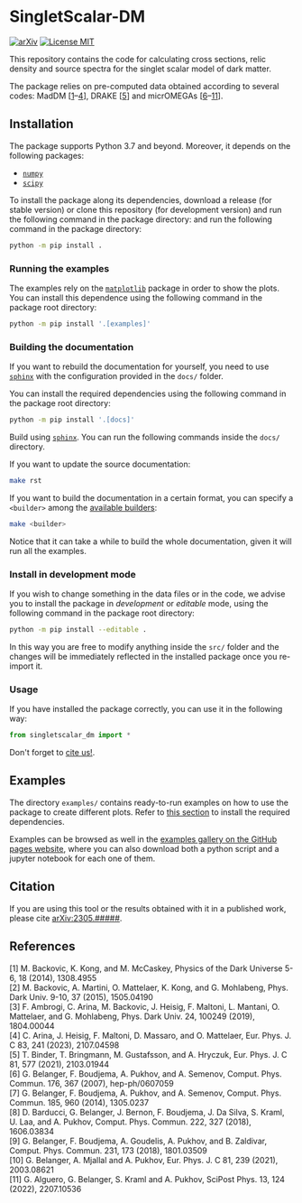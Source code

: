 # SingletScalar-DM

[![arXiv](https://img.shields.io/static/v1?label=arXiv&message=2305.XXXXX&color=red&style=for-the-badge)](https://arxiv.org/abs/2305.11937)
[![License MIT](https://img.shields.io/static/v1?label=License&message=MIT&color=yellow&style=for-the-badge)](https://opensource.org/licenses/MIT)

This repository contains the code for calculating cross sections, relic density
and source spectra for the singlet scalar model of dark matter.

The package relies on pre-computed data obtained according to several codes:
MadDM \[[1](#maddm-1)&ndash;[4](#maddm-4)\], DRAKE \[[5](#drake)\] and micrOMEGAs \[[6](#micromegas-1)&ndash;[11](#micromegas-6)\].

## Installation

The package supports Python 3.7 and beyond.
Moreover, it depends on the following packages:

* [`numpy`](https://numpy.org/)
* [`scipy`](https://scipy.org/)

To install the package along its dependencies, download a release (for stable
version) or clone this repository (for development version) and run the following
command in the package directory:
and run the following command in the package directory:

```bash
python -m pip install .
```
### Running the examples

The examples rely on the [`matplotlib`](https://matplotlib.org/) package in order to show the plots.
You can install this dependence using the following command in the package root
directory:

```bash
python -m pip install '.[examples]'
```

### Building the documentation

If you want to rebuild the documentation for yourself, you need to use [`sphinx`](https://www.sphinx-doc.org/en/master/)
with the configuration provided in the `docs/` folder.

You can install the required dependencies using the following command in the package
root directory:

```bash
python -m pip install '.[docs]'
```

Build using [`sphinx`](https://www.sphinx-doc.org/en/master/).
You can run the following commands inside the `docs/` directory.

If you want to update the source documentation:

```bash
make rst
```

If you want to build the documentation in a certain format, you can specify a 
``<builder>`` among the [available builders](https://www.sphinx-doc.org/en/master/usage/builders/index.html):

```bash
make <builder>
```

Notice that it can take a while to build the whole documentation, given it will
run all the examples.

### Install in development mode

If you wish to change something in the data files or in the code, we advise you
to install the package in *development* or *editable* mode, using the following
command in the package root directory:

```bash
python -m pip install --editable .
```

In this way you are free to modify anything inside the `src/` folder and the changes
will be immediately reflected in the installed package once you re-import it.

### Usage

If you have installed the package correctly, you can use it in the following
way:

```python
from singletscalar_dm import *
```

Don't forget to [cite us!](#citation).

## Examples

The directory `examples/` contains ready-to-run examples on how to use the package
to create different plots.
Refer to [this section](#running-the-examples) to install the required dependencies.

Examples can be browsed as well in the [examples gallery on the GitHub pages website](missing),
where you can also download both a python script and a jupyter notebook for each
one of them.

## Citation

If you are using this tool or the results obtained with it in a published work,
please cite [arXiv:2305.#####](https://arxiv.org/abs/2305.XXXXX).

## References

\[<a id="maddm-1">1</a>\] M. Backovic, K. Kong, and M. McCaskey, Physics of the Dark Universe 5-6, 18 (2014), 1308.4955  
\[2\] M. Backovic, A. Martini, O. Mattelaer, K. Kong, and G. Mohlabeng, Phys. Dark Univ. 9-10, 37 (2015), 1505.04190  
\[3\] F. Ambrogi, C. Arina, M. Backovic, J. Heisig, F. Maltoni, L. Mantani, O. Mattelaer, and G. Mohlabeng, Phys. Dark Univ. 24, 100249 (2019), 1804.00044  
\[<a id="maddm-4">4</a>\] C. Arina, J. Heisig, F. Maltoni, D. Massaro, and O. Mattelaer, Eur. Phys. J. C 83, 241 (2023), 2107.04598  
\[<a id="drake">5</a>\] T. Binder, T. Bringmann, M. Gustafsson, and A. Hryczuk, Eur. Phys. J. C 81, 577 (2021), 2103.01944  
\[<a id="micromegas-1">6</a>\] G. Belanger, F. Boudjema, A. Pukhov, and A. Semenov, Comput. Phys. Commun. 176, 367 (2007), hep-ph/0607059  
\[7\] G. Belanger, F. Boudjema, A. Pukhov, and A. Semenov, Comput. Phys. Commun. 185, 960 (2014), 1305.0237  
\[8\] D. Barducci, G. Belanger, J. Bernon, F. Boudjema, J. Da Silva, S. Kraml, U. Laa, and A. Pukhov, Comput. Phys. Commun. 222, 327 (2018), 1606.03834  
\[9\] G. Belanger, F. Boudjema, A. Goudelis, A. Pukhov, and B. Zaldivar, Comput. Phys. Commun. 231, 173 (2018), 1801.03509  
\[10\] G. Belanger, A. Mjallal and A. Pukhov, Eur. Phys. J. C 81, 239 (2021), 2003.08621  
\[<a id="micromegas-6">11</a>\] G. Alguero, G. Belanger, S. Kraml and A. Pukhov, SciPost Phys. 13, 124 (2022), 2207.10536  
